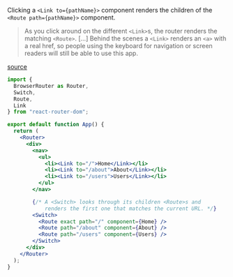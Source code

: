 Clicking a `<Link to={pathName}>` component renders the children of the
`<Route path={pathName}>` component.

> As you click around on the different `<Link>`s, the router renders the
> matching `<Route>`. [...] Behind the scenes a `<Link>` renders an `<a>` with
> a real href, so people using the keyboard for navigation or screen readers
> will still be able to use this app.

[source](https://reacttraining.com/react-router/web/guides/quick-start)

```jsx
import {
  BrowserRouter as Router,
  Switch,
  Route,
  Link
} from "react-router-dom";

export default function App() {
  return (
    <Router>
      <div>
        <nav>
          <ul>
            <li><Link to="/">Home</Link></li>
            <li><Link to="/about">About</Link></li>
            <li><Link to="/users">Users</Link></li>
          </ul>
        </nav>

        {/* A <Switch> looks through its children <Route>s and
            renders the first one that matches the current URL. */}
        <Switch>
          <Route exact path="/" component={Home} />
          <Route path="/about" component={About} />
          <Route path="/users" component={Users} />
        </Switch>
      </div>
    </Router>
  );
}
```
